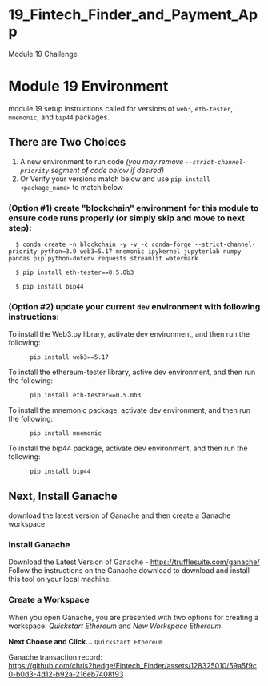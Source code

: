 # 19_Fintech_Finder_and_Payment_App
Module 19 Challenge


# Module 19 Environment
module 19 setup instructions called for versions of `web3`, `eth-tester`, `mnemonic`, and `bip44` packages.

## There are Two Choices
1) A new environment to run code *(you may remove `--strict-channel-priority` segment of code below if desired)*
2) Or Verify your versions match below and use `pip install <package_name>` to match below

  ### (Option #1) create "blockchain" environment for this module to ensure code runs properly (or simply skip and move to next step): 
      $ conda create -n blockchain -y -v -c conda-forge --strict-channel-priority python=3.9 web3=5.17 mnemonic ipykernel jupyterlab numpy pandas pip python-dotenv requests streamlit watermark
      
      $ pip install eth-tester==0.5.0b3

      $ pip install bip44

  ### (Option #2) update your current `dev` environment with following instructions: 

To install the Web3.py library, activate dev environment, and then run the following:
      
          pip install web3==5.17
      
To install the ethereum-tester library, active dev environment, and then run the following:
      
          pip install eth-tester==0.5.0b3
      
To install the mnemonic package, activate dev environment, and then run the following:
      
          pip install mnemonic
          
To install the bip44 package, activate dev environment, and then run the following:
      
          pip install bip44

      
## Next, Install Ganache
download the latest version of Ganache and then create a Ganache workspace

  ### Install Ganache
Download the Latest Version of Ganache - https://trufflesuite.com/ganache/
Follow the instructions on the Ganache download to download and install this tool on your local machine.

  ### Create a Workspace
When you open Ganache, you are presented with two options for creating a workspace: *Quickstart Ethereum* and *New Workspace Ethereum*. 

  **Next Choose and Click...** `Quickstart Ethereum`

Ganache transaction record:
https://github.com/chris2hedge/Fintech_Finder/assets/128325010/59a5f9c0-b0d3-4d12-b92a-216eb7408f93

 

